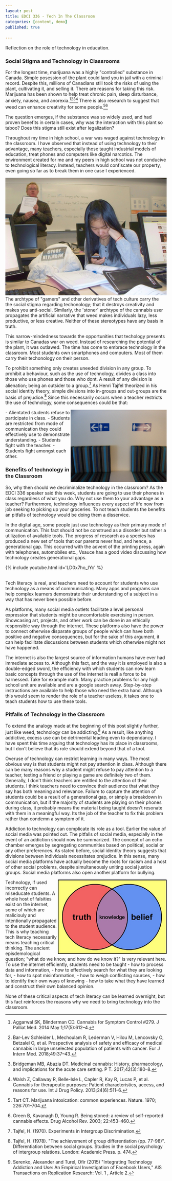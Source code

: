 ```yaml
---
layout: post
title: EDCI 336 - Tech In The Classroom
categories: [content, demo]
published: true

---
```


Reflection on the role of technology in education.

### Social Stigma and Technology in Classrooms

For the longest time, marijuana was a highly "controlled" substance in Canada. Simple posession of the plant could land you in jail with a criminal record. Despite this, millions of Canadians still took the risks of using the plant, cultivating it, and selling it. There are reasons for taking this risk. Marijuana has been shown to help treat chronic pain, sleep disturbance, anxiety, nausea, and anorexia.[^1][^2][^3][^4] There is also research to suggest that weed can enhance creativity for some people.[^5][^6]

The question emerges, if the substance was so widely used, and had proven benefits in certain cases, why was the interaction with this plant so taboo? Does this stigma still exist after legalization?

Throughout my time in high school, a war was waged against technology in the classroom. I have observed that instead of using technology to their advantage, many teachers, especially those taught industrial models of education, treat phones and computers like digital narcotics. The environment created for me and my peers in high school was not conducive to technological literacy. Instead, teachers would confiscate our property, even going so far as to break them in one case I experienced. 

![student1](/assets/image/student1.jpg)
The archtype of "gamers" and other derivatives of tech culture carry the the social stigma regarding techonology; that it destroys creativity and makes you anti-social. Similarly, the 'stoner' archtype of the cannabis user propagates the artificial narrative that weed makes individuals lazy, less productive, or less creative. Neither of these stereotypes have any basis in truth.

This narrow-mindedness towards the opportunities that techology presents is similar to Canadas war on weed. Instead of researching the potential of the plant, it was outlawed. 
The time has come to embrace technology in the classroom. Most students own smartphones and computers. Most of them carry their techonology on their person.

 To prohibit something only creates uneeded division in any group. To prohibit a behaviour, such as the use of technology, divides a class into those who use phones and those who dont. A result of any division is alienation; being an outsider to a group.[^7] As Henri Tajfel theorized in his social identity theory, simple divisions into in-groups and out-groups are the basis of prejudice.[^8] Since this necessarily occurs when a teacher restricts the use of technology, some consequences could be that:

<img src="/assets/image/segregation1.jpg" align="right" width="300px"/>
 - Alientated students refuse to participate in class.
 - Students are restricted from mode of communication they could effectively use to demonstrate understanding.
 - Students fight with the teacher.
 - Students fight amongst each other.

### Benefits of technology in the Classroom

So, why then should we decriminalize technology in the classroom? As the EDCI 336 speaker said this week, students are going to use their phones in class regardless of what you do. Why not use them to your advantage as a teacher? Furthermore, technology influences every aspect of life now from job seeking to picking up your groceries. To not teach students the benefits an pitfalls of technology would be doing them a disservice.

In the digital age, some people just use technology as their primary mode of communication. This fact should not be construed as a disorder but rather a utilization of available tools. The progress of research as a species has produced a new set of tools that our parents never had, and hence, a generational gap. This occurred with the advent of the printing press, again with telephones, automobiles etc., Vsauce has a good video discussing how technology creates generational gaps.

{% include youtube.html id='LD0x7ho_IYc' %}

<br>
Tech literacy is real, and teachers need to account for students who use technology as a means of communicating. Many apps and programs can help complex learners demonstrate their understanding of a subject in a way that has never been possible before.

As platforms, many social media outlets facilitate a level personal expression that students might be uncomfortable exercising in person. Showcasing art, projects, and other work can be done in an ethically responsible way through the internet. These platforms also have the power to connect otherwise disparate groups of people which can have both positive and negative consequences, but for the sake of this argument, it can help facilitate discussions between students which otherwise might not have happened.

The internet is also the largest source of information humans have ever had immediate access to. Although this fact, and the way it is employed is also a double-edged sword, the efficiency with which students can now learn basic concepts through the use of the internet is reall a force to be harnessed. Take for example math. Many practice problems for any high school unit are available and are a google search away. Step-by-step instructions are available to help those who need the extra hand. Although this would seem to render the role of a teacher useless, it takes one to teach students how to use these tools.

### Pitfalls of Technology in the Classroom

To extend the analogy made at the beginning of this post slightly further, just like weed, technology can be addicting.[^9] As a result, like anything addictive, excess use can be detrimental leading even to dependancy. I have spent this time arguing that technology has its place in classrooms, but I don't believe that its role should extend beyond that of a tool.

Overuse of technology can restrict learning in many ways. The most obvious way is that students might not pay attention in class. Although there can be many reasons why a student might refuse to pay attention to a teacher, texting a friend or playing a game are definitely two of them. Generally, I don't think teachers are entitled to the attention of their students. I think teachers need to convince their audience that what they say has both meaning and relevance. Failure to capture the attention of students could be a result of a generational gap, or simply a breakdown in communication, but if the majority of students are playing on their phones during class, it probably means the material being taught doesn't resonate with them in a meaningful way. Its the job of the teacher to fix this problem rather than condemn a symptom of it.

Addiction to technology can complicate its role as a tool. Earlier the value of social media was pointed out. The pitfalls of social media, especially in the event of an addiction should now be summarized. The concept of an echo chamber emerges by segregating communities based on political, social or any other preferences. As stated before, social identity theory suggests that divisions between individuals necessitates prejudice. In this sense, many social media platforms have actually become the roots for racism and a host of other social problems, despite simultaneously uniting social justice groups. Social media platforms also open another platform for bullying.


<img src="/assets/image/epistemology1.jpg" align="right" width="340xpx"/>
Technology, if used incorrectly can miseducate students. A whole host of falsities exist on the internet, some of which are maliciouly and intentionally propagated to the student audience. This is why teaching tech literacy necessarily means teaching critical thinking. The ancient episdemological question; "what do we know, and how do we know it?" is very relevant here. To use the internet efficiently, students need to be taught 
- how to process data and information,
- how to effectively search for what they are looking for,
- how to spot misinformation,
- how to weigh conflicting sources,
- how to identify their own ways of knowing
- how to take what they have learned and construct their own balanced opinion.

None of these critical aspects of tech literacy can be learned overnight, but this fact reinforces the reasons why we need to bring technology into the classroom.

[^1]: Aggarwal SK, Blinderman CD. Cannabis for Symptom Control #279. J Palliat Med. 2014 May 1;17(5):612–4.

[^2]: Bar-Lev Schleider L, Mechoulam R, Lederman V, Hilou M, Lencovsky O, Betzalel O, et al. Prospective analysis of safety and efficacy of medical cannabis in large unselected population of patients with cancer. Eur J Intern Med. 2018;49:37–43.


[^3]:Bridgeman MB, Abazia DT. Medicinal cannabis: History, pharmacology, and implications for the acute care setting. P T. 2017;42(3):180–8.

[^4]:Walsh Z, Callaway R, Belle-Isle L, Capler R, Kay R, Lucas P, et al. Cannabis for therapeutic purposes: Patient characteristics, access, and reasons for use. Int J Drug Policy. 2013;24(6):511–6.

[^5]: Tart CT. Marijuana intoxication: common experiences. Nature. 1970; 226:701–704. 

[^6]: Green B, Kavanagh D, Young R. Being stoned: a review of self-reported cannabis effects. Drug Alcohol Rev. 2003; 22:453–460.

[^7]: Tajfel, H. (1970). Experiments in Intergroup Discrimination.

[^8]: Tajfel, H. (1978). "The achievement of group differentiation (pp. 77-98)". Differentiation between social groups. Studies in the social psychology of intergroup relations. London: Academic Press. p. 474.

[^9]: Serenko, Alexander and Turel, Ofir (2015) "Integrating Technology Addiction and Use: An Empirical Investigation of Facebook Users," AIS Transactions on Replication Research: Vol. 1 , Article 2. 

[^10]: "My Teaching Day!" by Dennis S. Hurd is marked with CC0 1.0 

[^11]: "Segregation" by mikecogh is licensed under CC BY-SA 2.0 


[^12]: "Epistemology" by AJC1 is licensed under CC BY-SA 2.0 
